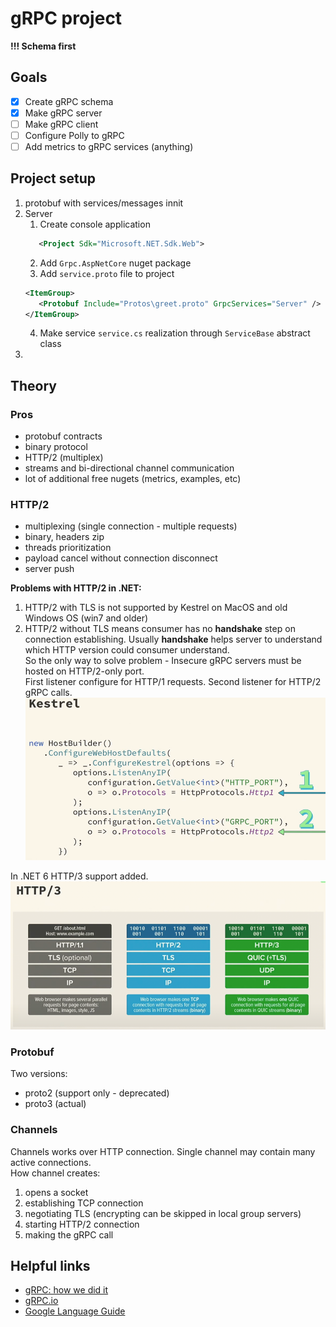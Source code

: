 # gRPC project
**!!! Schema first** 

## Goals
- [x] Create gRPC schema 
- [x] Make gRPC server
- [ ] Make gRPC client
- [ ] Configure Polly to gRPC
- [ ] Add metrics to gRPC services (anything)

## Project setup
1. protobuf with services/messages innit
2. Server 
   1. Create console application
   ```xml
      <Project Sdk="Microsoft.NET.Sdk.Web">
   ```
   2. Add `Grpc.AspNetCore` nuget package
   3. Add `service.proto` file to project
   ```xml
   <ItemGroup>
      <Protobuf Include="Protos\greet.proto" GrpcServices="Server" />
   </ItemGroup>
   ```
   4. Make service `service.cs` realization through `ServiceBase` abstract class
3. 

## Theory

### Pros
- protobuf contracts
- binary protocol
- HTTP/2 (multiplex)
- streams and bi-directional channel communication
- lot of additional free nugets (metrics, examples, etc)

### HTTP/2
- multiplexing (single connection - multiple requests)
- binary, headers zip
- threads prioritization 
- payload cancel without connection disconnect
- server push 

**Problems with HTTP/2 in .NET:**
1. HTTP/2 with TLS is not supported by Kestrel on MacOS and old Windows OS (win7 and older)
2. HTTP/2 without TLS means consumer has no **handshake** step on connection establishing. Usually **handshake** helps server to understand which HTTP version could consumer understand.   
   So the only way to solve problem - Insecure gRPC servers must be hosted on HTTP/2-only port.  
   First listener configure for HTTP/1 requests. Second listener for HTTP/2 gRPC calls.
   ![img.png](../../docs/img/grpc_02.png)

In .NET 6 HTTP/3 support added.
![img.png](../../docs/img/grpc_01.png)

### Protobuf
Two versions:
- proto2 (support only - deprecated)
- proto3 (actual)

### Channels
Channels works over HTTP connection. Single channel may contain many active connections.  
How channel creates:
1. opens a socket
2. establishing TCP connection
3. negotiating TLS (encrypting can be skipped in local group servers)
4. starting HTTP/2 connection
5. making the gRPC call

## Helpful links
- [gRPC: how we did it](https://youtu.be/y5nLqQPSPBI)
- [gRPC.io](https://grpc.io/docs/what-is-grpc/introduction/)
- [Google Language Guide](https://developers.google.com/protocol-buffers/docs/proto3)